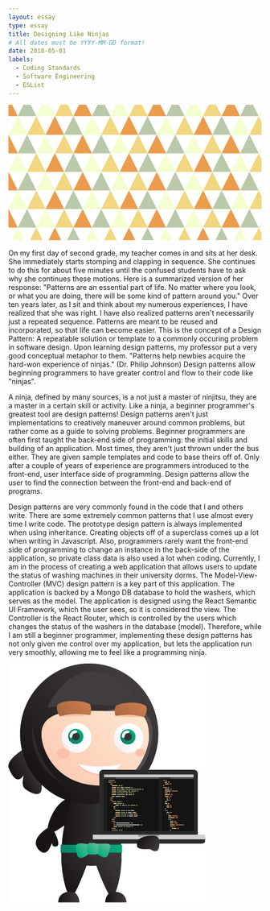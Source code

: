 ```yaml
---
layout: essay
type: essay
title: Designing Like Ninjas
# All dates must be YYYY-MM-DD format!
date: 2018-05-01
labels:
  - Coding Standards
  - Software Engineering
  - ESLint
---
```


<img class="ui medium left floated rounded image" src="../images/PATTERN.jpg">

On my first day of second grade, my teacher comes in and sits at her desk. She immediately starts stomping and clapping in sequence. She continues to do this for about five minutes until the confused students have to ask why she continues these motions. Here is a summarized version of her response: "Patterns are an essential part of life. No matter where you look, or what you are doing, there will be some kind of pattern around you." Over ten years later, as I sit and think about my numerous experiences, I have realized that she was right. I have also realized patterns aren't necessarily just a repeated sequence. Patterns are meant to be reused and incorporated, so that life can become easier. This is the concept of a Design Pattern: A repeatable solution or template to a commonly occuring problem in software design. Upon learning design patterns, my professor put a very good conceptual metaphor to them. "Patterns help newbies acquire the hard-won experience of ninjas." (Dr. Philip Johnson) Design patterns allow beginning programmers to have greater control and flow to their code like "ninjas".

A ninja, defined by many sources, is a not just a master of ninjitsu, they are a master in a certain skill or activity. Like a ninja, a beginner programmer's greatest tool are design patterns! Design patterns aren't just implementations to creatively maneuver around common problems, but rather come as a guide to solving problems. Beginner programmers are often first taught the back-end side of programming: the initial skills and building of an application. Most times, they aren't just thrown under the bus either. They are given sample templates and code to base theirs off of. Only after a couple of years of experience are programmers introduced to the front-end, user interface side of programming. Design patterns allow the user to find the connection between the front-end and back-end of programs. 

Design patterns are very commonly found in the code that I and others write. There are some extremely common patterns that I use almost every time I write code. The prototype design pattern is always implemented when using inheritance. Creating objects off of a superclass comes up a lot when writing in Javascript. Also, programmers rarely want the front-end side of programming to change an instance in the back-side of the application, so private class data is also used a lot when coding. Currently, I am in the process of creating a web application that allows users to update the status of washing machines in their university dorms. The Model-View-Controller (MVC) design pattern is a key part of this application. The application is backed by a Mongo DB database to hold the washers, which serves as the model. The application is designed using the React Semantic UI Framework, which the user sees, so it is considered the view. The Controller is the React Router, which is controlled by the users which changes the status of the washers in the database (model). Therefore, while I am still a beginner programmer, implementing these design patterns has not only given me control over my application, but lets the application run very smoothly, allowing me to feel like a programming ninja.

<img class="ui medium left floated rounded image" src="../images/ninja.png">
